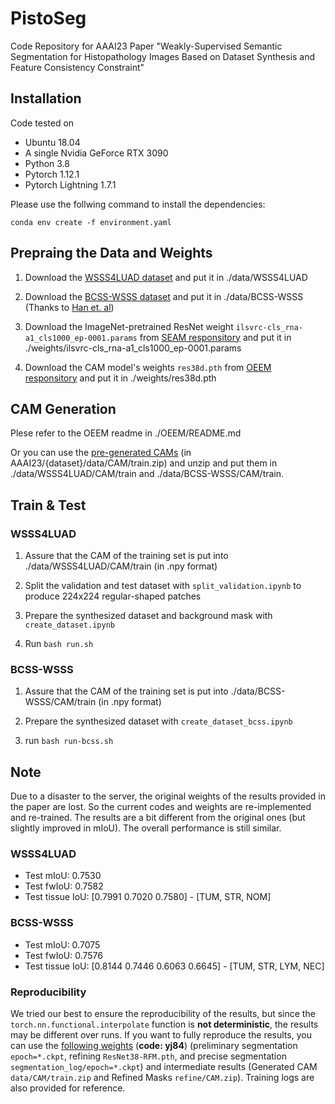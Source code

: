 # PistoSeg
Code Repository for AAAI23 Paper "Weakly-Supervised Semantic Segmentation for Histopathology Images Based on Dataset Synthesis and Feature Consistency Constraint"

## Installation
Code tested on
* Ubuntu 18.04
* A single Nvidia GeForce RTX 3090
* Python 3.8
* Pytorch 1.12.1
* Pytorch Lightning 1.7.1

Please use the follwing command to install the dependencies:

`conda env create -f environment.yaml`

## Prepraing the Data and Weights

1. Download the [WSSS4LUAD dataset](https://wsss4luad.grand-challenge.org/) and put it in ./data/WSSS4LUAD

2. Download the [BCSS-WSSS dataset](https://drive.google.com/drive/folders/1iS2Z0DsbACqGp7m6VDJbAcgzeXNEFr77) and put it in ./data/BCSS-WSSS (Thanks to [Han et. al](https://github.com/ChuHan89/WSSS-Tissue))

2. Download the ImageNet-pretrained ResNet weight `ilsvrc-cls_rna-a1_cls1000_ep-0001.params` from [SEAM responsitory](https://github.com/YudeWang/SEAM) and put it in ./weights/ilsvrc-cls_rna-a1_cls1000_ep-0001.params

3. Download the CAM model's weights `res38d.pth` from [OEEM responsitory](https://github.com/xmed-lab/OEEM) and put it in ./weights/res38d.pth

## CAM Generation
Plese refer to the OEEM readme in ./OEEM/README.md

Or you can use the [pre-generated CAMs](https://pan.baidu.com/s/1lcC1c04gZjiujR2xrdfUng?pwd=yj84) (in AAAI23/{dataset}/data/CAM/train.zip) and unzip and put them in ./data/WSSS4LUAD/CAM/train and ./data/BCSS-WSSS/CAM/train.

## Train & Test

### WSSS4LUAD

1. Assure that the CAM of the training set is put into ./data/WSSS4LUAD/CAM/train (in .npy format)

2. Split the validation and test dataset with `split_validation.ipynb` to produce 224x224 regular-shaped patches

3. Prepare the synthesized dataset and background mask with `create_dataset.ipynb`

4. Run `bash run.sh`


### BCSS-WSSS

1. Assure that the CAM of the training set is put into ./data/BCSS-WSSS/CAM/train (in .npy format)

2. Prepare the synthesized dataset with `create_dataset_bcss.ipynb`

3. run `bash run-bcss.sh`

## Note
Due to a disaster to the server, the original weights of the results provided in the paper are lost. So the current codes and weights are re-implemented and re-trained. The results are a bit different from the original ones (but slightly improved in mIoU). The overall performance is still similar.

### WSSS4LUAD
* Test mIoU: 0.7530
* Test fwIoU: 0.7582
* Test tissue IoU: [0.7991 0.7020 0.7580] - [TUM, STR, NOM]

### BCSS-WSSS
* Test mIoU: 0.7075
* Test fwIoU: 0.7576
* Test tissue IoU: [0.8144 0.7446 0.6063 0.6645] - [TUM, STR, LYM, NEC]

### Reproducibility
We tried our best to ensure the reproducibility of the results, but since the `torch.nn.functional.interpolate` function is **not deterministic**, the results may be different over runs. If you want to fully reproduce the results, you can use the [following weights](https://pan.baidu.com/s/1lcC1c04gZjiujR2xrdfUng?pwd=yj84) (**code: yj84**) (preliminary segmentation `epoch=*.ckpt`, refining `ResNet38-RFM.pth`, and precise segmentation `segmentation_log/epoch=*.ckpt`) and intermediate results (Generated CAM `data/CAM/train.zip` and Refined Masks `refine/CAM.zip`). Training logs are also provided for reference.

 




